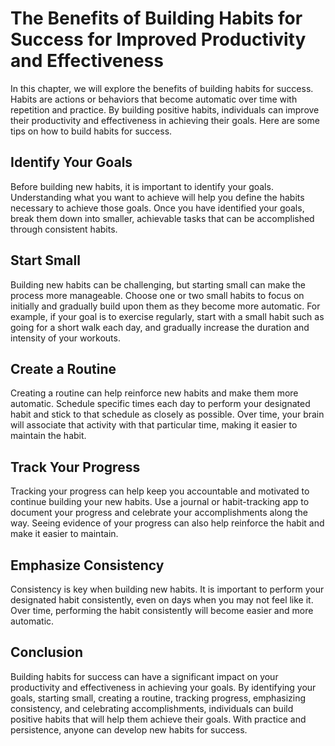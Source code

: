 The Benefits of Building Habits for Success for Improved Productivity and Effectiveness
===============================================================================================================================

In this chapter, we will explore the benefits of building habits for success. Habits are actions or behaviors that become automatic over time with repetition and practice. By building positive habits, individuals can improve their productivity and effectiveness in achieving their goals. Here are some tips on how to build habits for success.

Identify Your Goals
-------------------

Before building new habits, it is important to identify your goals. Understanding what you want to achieve will help you define the habits necessary to achieve those goals. Once you have identified your goals, break them down into smaller, achievable tasks that can be accomplished through consistent habits.

Start Small
-----------

Building new habits can be challenging, but starting small can make the process more manageable. Choose one or two small habits to focus on initially and gradually build upon them as they become more automatic. For example, if your goal is to exercise regularly, start with a small habit such as going for a short walk each day, and gradually increase the duration and intensity of your workouts.

Create a Routine
----------------

Creating a routine can help reinforce new habits and make them more automatic. Schedule specific times each day to perform your designated habit and stick to that schedule as closely as possible. Over time, your brain will associate that activity with that particular time, making it easier to maintain the habit.

Track Your Progress
-------------------

Tracking your progress can help keep you accountable and motivated to continue building your new habits. Use a journal or habit-tracking app to document your progress and celebrate your accomplishments along the way. Seeing evidence of your progress can also help reinforce the habit and make it easier to maintain.

Emphasize Consistency
---------------------

Consistency is key when building new habits. It is important to perform your designated habit consistently, even on days when you may not feel like it. Over time, performing the habit consistently will become easier and more automatic.

Conclusion
----------

Building habits for success can have a significant impact on your productivity and effectiveness in achieving your goals. By identifying your goals, starting small, creating a routine, tracking progress, emphasizing consistency, and celebrating accomplishments, individuals can build positive habits that will help them achieve their goals. With practice and persistence, anyone can develop new habits for success.
